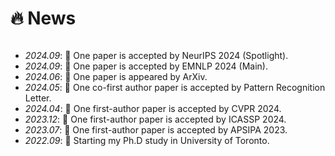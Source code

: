 # 🔥 News

<style>
  .scrollable {
    max-height: 260px; /* 设置最大高度 */
    overflow-y: scroll; /* 设置垂直滚动条 */
  }
</style>

<div class="scrollable">
  <ul>
  <li> <i>2024.09</i>: 🎉 One paper is accepted by NeurIPS 2024 (Spotlight). </li>
  <li> <i>2024.09</i>: 🎉 One paper is accepted by EMNLP 2024 (Main). </li>
  <li> <i>2024.06</i>: 🎉 One paper is appeared by ArXiv. </li>
  <li> <i>2024.05</i>: 🎉 One co-first author paper is accepted by Pattern Recognition Letter. </li>
  <li> <i>2024.04</i>: 🎉 One first-author paper is accepted by CVPR 2024. </li>
  <li> <i>2023.12</i>: 🎉 One first-author paper is accepted by ICASSP 2024. </li>
  <li> <i>2023.07</i>: 🎉 One first-author paper is accepted by APSIPA 2023. </li>
  <li> <i>2022.09</i>: 📖 Starting my Ph.D study in University of Toronto. </li>
  </ul>
</div>